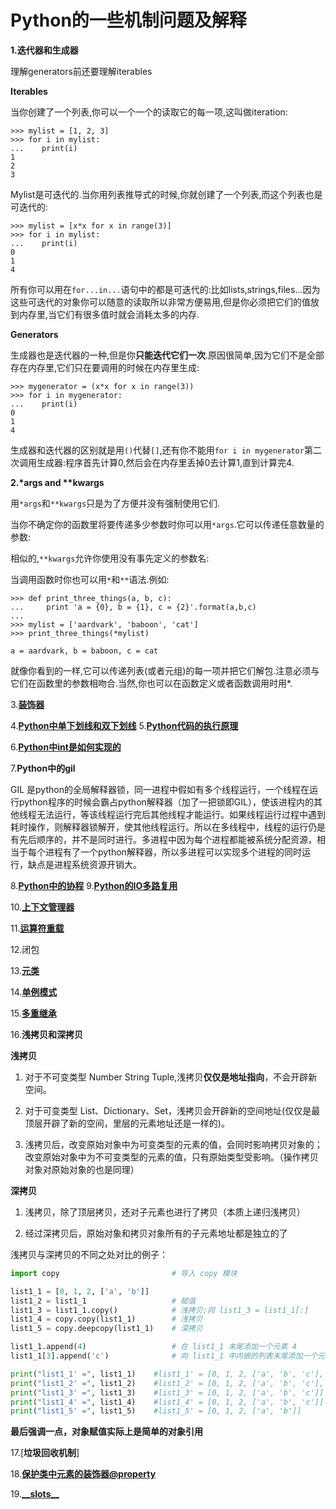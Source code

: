 # Python的一些机制问题及解释

**1.迭代器和生成器** 

理解generators前还要理解iterables

**Iterables**

当你创建了一个列表,你可以一个一个的读取它的每一项,这叫做iteration:

```text
>>> mylist = [1, 2, 3]
>>> for i in mylist:
...    print(i)
1
2
3
```

Mylist是可迭代的.当你用列表推导式的时候,你就创建了一个列表,而这个列表也是可迭代的:

```text
>>> mylist = [x*x for x in range(3)]
>>> for i in mylist:
...    print(i)
0
1
4
```

所有你可以用在`for...in...`语句中的都是可迭代的:比如lists,strings,files...因为这些可迭代的对象你可以随意的读取所以非常方便易用,但是你必须把它们的值放到内存里,当它们有很多值时就会消耗太多的内存.

**Generators**

生成器也是迭代器的一种,但是你**只能迭代它们一次**.原因很简单,因为它们不是全部存在内存里,它们只在要调用的时候在内存里生成:

```text
>>> mygenerator = (x*x for x in range(3))
>>> for i in mygenerator:
...    print(i)
0
1
4
```

生成器和迭代器的区别就是用`()`代替`[]`,还有你不能用`for i in mygenerator`第二次调用生成器:程序首先计算0,然后会在内存里丢掉0去计算1,直到计算完4.

**2.\*args and \*\*kwargs**

用`*args`和`**kwargs`只是为了方便并没有强制使用它们.

当你不确定你的函数里将要传递多少参数时你可以用`*args`.它可以传递任意数量的参数:

相似的,`**kwargs`允许你使用没有事先定义的参数名:

当调用函数时你也可以用`*`和`**`语法.例如:

```text
>>> def print_three_things(a, b, c):
...     print 'a = {0}, b = {1}, c = {2}'.format(a,b,c)
...
>>> mylist = ['aardvark', 'baboon', 'cat']
>>> print_three_things(*mylist)

a = aardvark, b = baboon, c = cat
```

就像你看到的一样,它可以传递列表\(或者元组\)的每一项并把它们解包.注意必须与它们在函数里的参数相吻合.当然,你也可以在函数定义或者函数调用时用\*.

3.[**装饰器**](https://www.liaoxuefeng.com/wiki/1016959663602400/1017451662295584)

4.[**Python中单下划线和双下划线**](http://www.zhihu.com/question/19754941)
5.[**Python代码的执行原理**](https://www.cnblogs.com/xiaolongxia/articles/4039135.html)

6.[**Python中int是如何实现的**](http://python.jobbole.com/82632/)

7.**Python中的gil**

GIL 是python的全局解释器锁，同一进程中假如有多个线程运行，一个线程在运行python程序的时候会霸占python解释器（加了一把锁即GIL），使该进程内的其他线程无法运行，等该线程运行完后其他线程才能运行。如果线程运行过程中遇到耗时操作，则解释器锁解开，使其他线程运行。所以在多线程中，线程的运行仍是有先后顺序的，并不是同时进行。多进程中因为每个进程都能被系统分配资源，相当于每个进程有了一个python解释器，所以多进程可以实现多个进程的同时运行，缺点是进程系统资源开销大。

8.[**Python中的协程**](https://www.cnblogs.com/zingp/p/5911537.html)
9.[**Python的IO多路复用**](https://www.cnblogs.com/wjx1/p/5114309.html)

10.[**上下文管理器**](https://blog.csdn.net/weixin_38853600/article/details/82887907)

11.[**运算符重载**](https://blog.csdn.net/zss041962/article/details/78917359)

12.闭包

13.[**元类**](http://python.jobbole.com/88795/)

14.[**单例模式**](https://www.cnblogs.com/huchong/p/8244279.html)

15.[**多重继承**](https://www.liaoxuefeng.com/wiki/0014316089557264a6b348958f449949df42a6d3a2e542c000/001431865288798deef438d865e4c2985acff7e9fad15e3000)

16.**浅拷贝和深拷贝**

**浅拷贝**

1) 对于不可变类型 Number String Tuple,浅拷贝**仅仅是地址指向**，不会开辟新空间。

2) 对于可变类型 List、Dictionary、Set，浅拷贝会开辟新的空间地址(仅仅是最顶层开辟了新的空间，里层的元素地址还是一样的)。

3) 浅拷贝后，改变原始对象中为可变类型的元素的值，会同时影响拷贝对象的；改变原始对象中为不可变类型的元素的值，只有原始类型受影响。（操作拷贝对象对原始对象的也是同理）

**深拷贝**

1) 浅拷贝，除了顶层拷贝，还对子元素也进行了拷贝（本质上递归浅拷贝）

2) 经过深拷贝后，原始对象和拷贝对象所有的子元素地址都是独立的了

浅拷贝与深拷贝的不同之处对比的例子：
```python
import copy                         # 导入 copy 模块

list1_1 = [0, 1, 2, ['a', 'b']]
list1_2 = list1_1                   # 赋值
list1_3 = list1_1.copy()            # 浅拷贝;同 list1_3 = list1_1[:]
list1_4 = copy.copy(list1_1)        # 浅拷贝
list1_5 = copy.deepcopy(list1_1)    # 深拷贝

list1_1.append(4)                   # 在 list1_1 末尾添加一个元素 4
list1_1[3].append('c')              # 向 list1_1 中内嵌的列表末尾添加一个元素 'c'

print("list1_1' =", list1_1)    #list1_1' = [0, 1, 2, ['a', 'b', 'c'], 4]
print("list1_2' =", list1_2)    #list1_2' = [0, 1, 2, ['a', 'b', 'c'], 4]
print("list1_3' =", list1_3)    #list1_3' = [0, 1, 2, ['a', 'b', 'c']]
print("list1_4' =", list1_4)    #list1_4' = [0, 1, 2, ['a', 'b', 'c']]
print("list1_5' =", list1_5)    #list1_5' = [0, 1, 2, ['a', 'b']]

```

**最后强调一点，对象赋值实际上是简单的对象引用**

17.[**垃圾回收机制**]

18.[**保护类中元素的装饰器@property**](https://www.liaoxuefeng.com/wiki/897692888725344/923030547069856)

19.[**\_\_slots\_\_**](https://www.liaoxuefeng.com/wiki/897692888725344/923030542875328)

